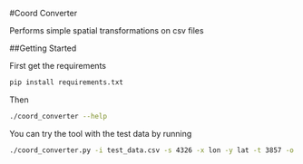 #Coord Converter

Performs simple spatial transformations on csv files


##Getting Started

First get the requirements

```bash
pip install requirements.txt
```

Then

```bash
./coord_converter --help
```

You can try the tool with the test data by running

```bash
./coord_converter.py -i test_data.csv -s 4326 -x lon -y lat -t 3857 -o outfile.csv
```